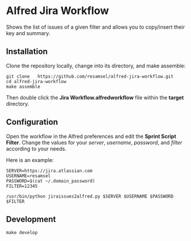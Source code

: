 # Alfred Jira Workflow

Shows the list of issues of a given filter and allows you to copy/insert their key and summary.

## Installation

Clone the repository locally, change into its directory, and make assemble:

```
git clone 	https://github.com/resamsel/alfred-jira-workflow.git
cd alfred-jira-workflow
make assemble
```

Then double click the **Jira Workflow.alfredworkflow** file within the **target** directory.

## Configuration

Open the workflow in the Alfred preferences and edit the **Sprint Script Filter**. Change the values for your *server*, *username*, *password*, and *filter* according to your needs.

Here is an example:

```
SERVER=https://jira.atlassian.com
USERNAME=resamsel
PASSWORD=$(cat ~/.domain_password)
FILTER=12345

/usr/bin/python jiraissues2alfred.py $SERVER $USERNAME $PASSWORD $FILTER
```

## Development

```
make develop
```
